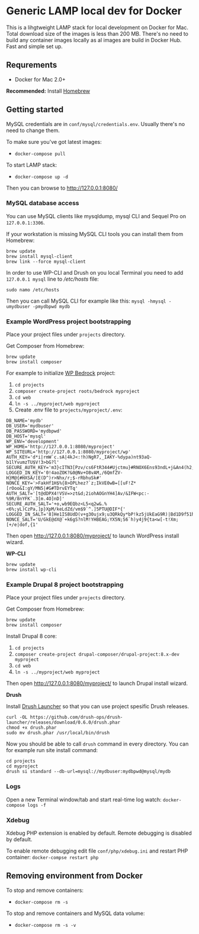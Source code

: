 # Generic LAMP local dev for Docker

This is a lihgtweight LAMP stack for local development on Docker for Mac. Total download size of the images is less than 200 MB. There's no need to build any container images locally as al images are build in Docker Hub. Fast and simple set up.

## Requrements

- Docker for Mac 2.0+

**Recommended:** Install [Homebrew](https://brew.sh)

## Getting started

MySQL credentials are in `conf/mysql/credentials.env`. Usually there's no need to change them.

To make sure you've got latest images:
- `docker-compose pull`

To start LAMP stack:
- `docker-compose up -d`

Then you can browse to http://127.0.0.1:8080/

### MySQL database access

You can use MySQL clients like mysqldump, mysql CLI and Sequel Pro on `127.0.0.1:3306`.

If your workstation is missing MySQL CLI tools you can install them from Homebrew:

```
brew update
brew install mysql-client
brew link --force mysql-client
```

In order to use WP-CLI and Drush on you local Terminal you need to add `127.0.0.1 mysql` line to */etc/hosts* file:

```
sudo namo /etc/hosts
```

Then you can call MySQL CLI for example like this: `mysql -hmysql -umydbuser -pmydbpwd mydb`

### Example WordPress project bootstrapping

Place your project files under `projects` directory.

Get Composer from Homebrew:

```
brew update
brew install composer
```

For example to initialize [WP Bedrock](https://roots.io/bedrock/docs/installing-bedrock/) project:
1. `cd projects`
1. `composer create-project roots/bedrock myproject`
1. `cd web`
1. `ln -s ../myproject/web myproject`
1. Create .env file to `projects/myproject/.env`:

```
DB_NAME='mydb'
DB_USER='mydbuser'
DB_PASSWORD='mydbpwd'
DB_HOST='mysql'
WP_ENV='development'
WP_HOME='http://127.0.0.1:8080/myproject'
WP_SITEURL='http://127.0.0.1:8080/myproject/wp'
AUTH_KEY='d*i|rmW`c.sA|4kJ<:!h)NgR7,_IAKY-%dypa)nt93aQ-b1lYvumzTU$V!3>bG?l'
SECURE_AUTH_KEY='m3}cITN3[Pzv/cs6FtR344#Ujctmu}#RNOX6Ens93ndL+j&An4(h2;_{7WMFR:3n'
LOGGED_IN_KEY='0!4aoZOK?&0@Nv+O8vAM,/6QmfZV-H}M@{#HXSA/[E(D^)r>Nhx/r;$-rRbhuSk#'
NONCE_KEY='>FakHf1H$%{8>OPLhez?`z;IkVE0wB=[[uF!Z*[rOoo&I:gY/MN5|#G#TDrvEYTq'
AUTH_SALT='[t@dDPX4!VSV=>zt&d;2iohAOGnYH4]Av/&IFW<pc:-%9R/8nYFK`.3[m.4O]nD]'
SECURE_AUTH_SALT='+o,wb9EQbz<L5<q2w&.%<6%;yL)CzPa,]p}XpM/keLdZd/vm$9`^.]5PTU@DIF*{'
LOGGED_IN_SALT='8]He1IS8UdD(v+g30ujx9;u3QRkQy*bP!kz5jUkEaG9R)|Bd1D9f51h0+`wqLr!5'
NONCE_SALT='U/GkE@dX@`+k6gS?nlM!YHBEAG;YX5N;S6`h)y4j9{ta<w[-t!Xm;[+/e|dof,{1'
```

Then open http://127.0.0.1:8080/myproject/ to launch WordPress install wizard.

**WP-CLI**

```
brew update
brew install wp-cli
```

### Example Drupal 8 project bootstrapping

Place your project files under `projects` directory.

Get Composer from Homebrew:

```
brew update
brew install composer
```

Install Drupal 8 core:

1. `cd projects`
1. `composer create-project drupal-composer/drupal-project:8.x-dev myproject`
1. `cd web`
1. `ln -s ../myproject/web myproject`

Then open http://127.0.0.1:8080/myproject/ to launch Drupal install wizard.


**Drush**

Install [Drush Launcher](https://github.com/drush-ops/drush-launcher) so that you can use project spesific Drush releases.

```
curl -OL https://github.com/drush-ops/drush-launcher/releases/download/0.6.0/drush.phar
chmod +x drush.phar
sudo mv drush.phar /usr/local/bin/drush
```

Now you should be able to call `drush` command in every directory. You can for example run site install command:

```
cd projects
cd myproject
drush si standard --db-url=mysql://mydbuser:mydbpwd@mysql/mydb
```

### Logs

Open a new Terminal window/tab and start real-time log watch: `docker-compose logs -f`

### Xdebug

Xdebug PHP extension is enabled by default. Remote debugging is disabled by default.

To enable remote debugging edit file `conf/php/xdebug.ini` and restart PHP container: `docker-compse restart php`

## Removing environment from Docker

To stop and remove containers:
- `docker-compose rm -s`

To stop and remove containers and MySQL data volume:
- `docker-compose rm -s -v`


